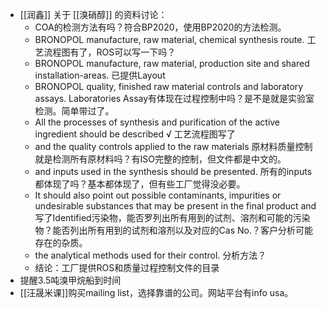 - [[润鑫]] 关于 [[溴硝醇]] 的资料讨论：
	- COA的检测方法有吗？符合BP2020，使用BP2020的方法检测。
	- BRONOPOL manufacture, raw material, chemical synthesis route. 工艺流程图有了，ROS可以写一下吗？
	- BRONOPOL manufacture, raw material, production site and shared installation-areas. 已提供Layout
	- BRONOPOL quality, finished raw material controls and laboratory assays. Laboratories Assay有体现在过程控制中吗？是不是就是实验室检测。简单带过了。
	- All the processes of synthesis and purification of the active ingredient should be described √ 工艺流程图写了
	- and the quality controls applied to the raw materials 原材料质量控制就是检测所有原材料吗？有ISO完整的控制，但文件都是中文的。
	- and inputs used in the synthesis should be presented. 所有的inputs都体现了吗？基本都体现了，但有些工厂觉得没必要。
	- It should also point out possible contaminants, impurities or undesirable substances that may be present in the final product and 写了Identified污染物，能否罗列出所有用到的试剂、溶剂和可能的污染物？能否列出所有用到的试剂和溶剂以及对应的Cas No.？客户分析可能存在的杂质。
	- the analytical methods used for their control. 分析方法？
	- 结论：工厂提供ROS和质量过程控制文件的目录
- 提醒3.5吨溴甲烷船到时间
- [[汪晟米课]]购买mailing list，选择靠谱的公司。网站平台有info usa。